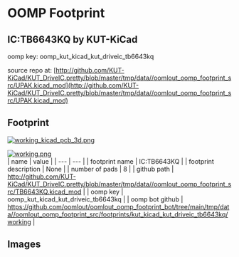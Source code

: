 # OOMP Footprint  
## IC:TB6643KQ  by KUT-KiCad  
  
oomp key: oomp_kut_kicad_kut_driveic_tb6643kq  
  
source repo at: [http://github.com/KUT-KiCad/KUT_DriveIC.pretty/blob/master/tmp/data//oomlout_oomp_footprint_src/UPAK.kicad_mod](http://github.com/KUT-KiCad/KUT_DriveIC.pretty/blob/master/tmp/data//oomlout_oomp_footprint_src/UPAK.kicad_mod)  
## Footprint  
  
[![working_kicad_pcb_3d.png](working_kicad_pcb_3d_600.png)](working_kicad_pcb_3d.png)  
  
[![working.png](working_600.png)](working.png)  
| name | value | 
| --- | --- | 
| footprint name | IC:TB6643KQ | 
| footprint description | None | 
| number of pads | 8 | 
| github path | http://github.com/KUT-KiCad/KUT_DriveIC.pretty/blob/master/tmp/data//oomlout_oomp_footprint_src/TB6643KQ.kicad_mod | 
| oomp key | oomp_kut_kicad_kut_driveic_tb6643kq | 
| oomp bot github | https://github.com/oomlout/oomlout_oomp_footprint_bot/tree/main/tmp/data//oomlout_oomp_footprint_src/footprints/kut_kicad_kut_driveic_tb6643kq/working | 
## Images  
